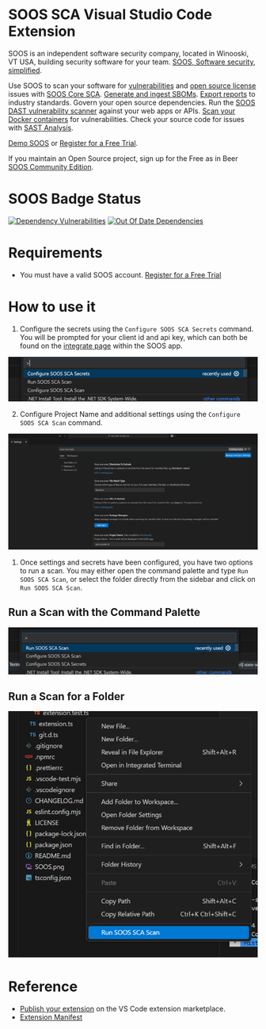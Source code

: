 # SOOS SCA Visual Studio Code Extension

SOOS is an independent software security company, located in Winooski, VT USA, building security software for your team. [SOOS, Software security, simplified](https://soos.io).

Use SOOS to scan your software for [vulnerabilities](https://app.soos.io/research/vulnerabilities) and [open source license](https://app.soos.io/research/licenses) issues with [SOOS Core SCA](https://soos.io/products/sca). [Generate and ingest SBOMs](https://soos.io/products/sbom-manager). [Export reports](https://kb.soos.io/project-exports-and-reports) to industry standards. Govern your open source dependencies. Run the [SOOS DAST vulnerability scanner](https://soos.io/products/dast) against your web apps or APIs. [Scan your Docker containers](https://soos.io/products/containers) for vulnerabilities. Check your source code for issues with [SAST Analysis](https://soos.io/products/sast).

[Demo SOOS](https://app.soos.io/demo) or [Register for a Free Trial](https://app.soos.io/register).

If you maintain an Open Source project, sign up for the Free as in Beer [SOOS Community Edition](https://soos.io/products/community-edition).

# SOOS Badge Status
[![Dependency Vulnerabilities](https://img.shields.io/endpoint?url=https%3A%2F%2Fapi-hooks.soos.io%2Fapi%2Fshieldsio-badges%3FbadgeType%3DDependencyVulnerabilities%26pid%3Deux32n9vz%26)](https://app.soos.io)
[![Out Of Date Dependencies](https://img.shields.io/endpoint?url=https%3A%2F%2Fapi-hooks.soos.io%2Fapi%2Fshieldsio-badges%3FbadgeType%3DOutOfDateDependencies%26pid%3Deux32n9vz%26)](https://app.soos.io)

# Requirements

- You must have a valid SOOS account. [Register for a Free Trial](https://app.soos.io/register)

# How to use it

1. Configure the secrets using the `Configure SOOS SCA Secrets` command. You will be prompted for your client id and api key, which can both be found on the [integrate page](https://app.soos.io/integrate/sca/) within the SOOS app.

![Configure secrets](./assets/configure_secrets.png)

2. Configure Project Name and additional settings using the `Configure SOOS SCA Scan` command.

![Configure settings](./assets/configure_scan.png)

1. Once settings and secrets have been configured, you have two options to run a scan. You may either open the command palette and type `Run SOOS SCA Scan`, or select the folder directly from the sidebar and click on `Run SOOS SCA Scan`.

## Run a Scan with the Command Palette
![Perform scan from command palette](./assets/run_scan_command_palette.png)

## Run a Scan for a Folder
![Perform scan from menu](./assets/run_scan.png)

# Reference

- [Publish your extension](https://code.visualstudio.com/api/working-with-extensions/publishing-extension) on the VS Code extension marketplace.
- [Extension Manifest](https://vscode-docs.readthedocs.io/en/latest/extensionAPI/extension-manifest/)
